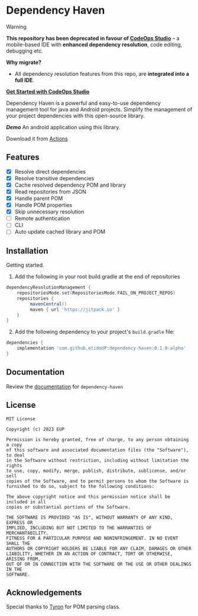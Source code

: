 # Dependency Haven

> [!WARNING]  
> **This repository has been deprecated in favour of [CodeOps Studio](https://github.com/euptron/CodeOps-Studio)** – a mobile-based IDE with **enhanced dependency resolution**, code editing, debugging etc.  
>  
> **Why migrate?**  
> - All dependency resolution features from this repo, are **integrated into a full IDE**.  
>  
> **[Get Started with CodeOps Studio](https://github.com/euptron/CodeOps-Studio#getting-started)**  

Dependency Haven is a powerful and easy-to-use dependency management tool for java and Android projects. Simplify the management of your project dependencies with this open-source library.

***Demo*** An android application using this library.

Download it from [Actions](https://github.com/etidoUP/Dependency-Haven/actions)

## Features

- [x] Resolve direct dependencies 
- [x] Resolve transitive dependencies
- [x] Cache resolved dependency POM and library
- [x] Read repositories from JSON
- [x] Handle parent POM
- [x] Handle POM properties
- [x] Skip unnecessary resolution
- [ ] Remote authentication
- [ ] CLI
- [ ] Auto update cached library and POM

## Installation

Getting started.
1. Add the following in your root build.gradle at the end of repositories
 ```gradle
dependencyResolutionManagement {
     repositoriesMode.set(RepositoriesMode.FAIL_ON_PROJECT_REPOS)
     repositories {
          mavenCentral()
          maven { url 'https://jitpack.io' }
     }
}
```
2. Add the following dependency to your project's `build.gradle` file:

```gradle
dependencies {
    implementation 'com.github.etidoUP:dependency-haven:0.1.0-alpha'
}
```

## Documentation

Review the [documentation](https://github.com/etidoUP/dependency-haven/wiki) for `dependency-haven`
## License

```
MIT License

Copyright (c) 2023 EUP

Permission is hereby granted, free of charge, to any person obtaining a copy
of this software and associated documentation files (the "Software"), to deal
in the Software without restriction, including without limitation the rights
to use, copy, modify, merge, publish, distribute, sublicense, and/or sell
copies of the Software, and to permit persons to whom the Software is
furnished to do so, subject to the following conditions:

The above copyright notice and this permission notice shall be included in all
copies or substantial portions of the Software.

THE SOFTWARE IS PROVIDED "AS IS", WITHOUT WARRANTY OF ANY KIND, EXPRESS OR
IMPLIED, INCLUDING BUT NOT LIMITED TO THE WARRANTIES OF MERCHANTABILITY,
FITNESS FOR A PARTICULAR PURPOSE AND NONINFRINGEMENT. IN NO EVENT SHALL THE
AUTHORS OR COPYRIGHT HOLDERS BE LIABLE FOR ANY CLAIM, DAMAGES OR OTHER
LIABILITY, WHETHER IN AN ACTION OF CONTRACT, TORT OR OTHERWISE, ARISING FROM,
OUT OF OR IN CONNECTION WITH THE SOFTWARE OR THE USE OR OTHER DEALINGS IN THE
SOFTWARE.
```
## Acknowledgements

Special thanks to [Tyron](https://github.com/tyron12233) for POM parsing class.
